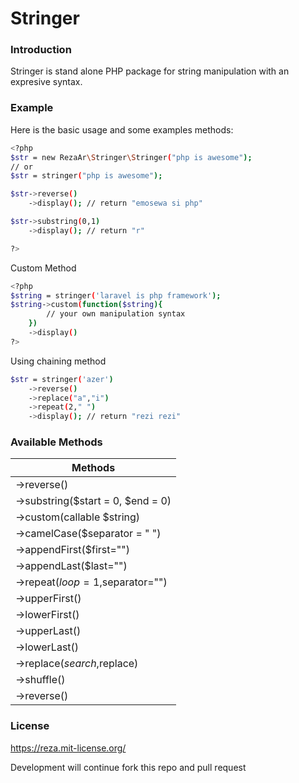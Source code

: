# Stringer

### Introduction

Stringer is stand alone PHP package for string manipulation with an expresive syntax.

### Example

Here is the basic usage and some examples methods: 

``` sh
<?php
$str = new RezaAr\Stringer\Stringer("php is awesome");
// or
$str = stringer("php is awesome");

$str->reverse()
	->display(); // return "emosewa si php"

$str->substring(0,1)
	->display(); // return "r"

?>

```

Custom Method

``` sh
<?php
$string = stringer('laravel is php framework');
$string->custom(function($string){
		// your own manipulation syntax
	})
	->display()
?>

```

Using chaining method

``` sh
$str = stringer('azer')
	->reverse()
	->replace("a","i")
	->repeat(2," ")
	->display(); // return "rezi rezi"

```

### Available Methods

| Methods |
| ------- |
| ->reverse() |
| ->substring($start = 0, $end = 0) |
| ->custom(callable $string) |
| ->camelCase($separator = " ") |
| ->appendFirst($first="") |
| ->appendLast($last="") |
| ->repeat($loop=1,$separator="") |
| ->upperFirst() |
| ->lowerFirst() |
| ->upperLast() |
| ->lowerLast() |
| ->replace($search,$replace) |
| ->shuffle() |
| ->reverse() |


### License

https://reza.mit-license.org/

Development will continue fork this repo and pull request



